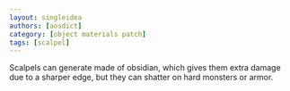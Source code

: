 ```yaml
---
layout: singleidea
authors: [aosdict]
category: [object materials patch]
tags: [scalpel]
---
```

Scalpels can generate made of obsidian, which gives them extra damage due to a sharper edge, but they can shatter on hard monsters or armor.
